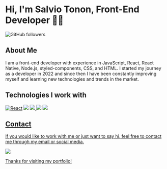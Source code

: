 <h1>Hi, I'm Salvio Tonon, Front-End Developer 👨‍💻</h1>

<img src="https://img.shields.io/github/followers/salviotonon.svg?style=social&amp;label=Follow" alt="GitHub followers">


<h2>About Me</h2>
<p>I am a front-end developer with experience in JavaScript, React, React Native, Node.js, styled-components, CSS, and HTML. I started my journey as a developer in 2022 and since then I have been constantly improving myself and learning new technologies and trends in the market.</p>
<h2>Technologies I work with</h2>
<a href="https://reactjs.org/" target="_blank"><img src="https://img.shields.io/badge/react-%2320232a.svg?style=for-the-badge&logo=react&logoColor=%2361DAFB" alt="React"></a>  
<a href="https://developer.mozilla.org/pt-BR/docs/Web/JavaScript" target="_blank"><img src="https://img.shields.io/badge/JavaScript-F7DF1E?style=for-the-badge&logo=javascript&logoColor=black" /></a>  
<a href="https://www.w3schools.com/css/" target="_blank"><img src="https://img.shields.io/badge/CSS3-1572B6?style=for-the-badge&logo=css3&logoColor=white" /> </a>  
<a href="https://nodejs.org/en/" target="_blank"><img src="https://img.shields.io/badge/node.js-6DA55F?style=for-the-badge&logo=node.js&logoColor=white" /></a>  
<a href="https://developer.mozilla.org/pt-BR/docs/Web/HTML" target="_blank"><img src="https://img.shields.io/badge/HTML5-E34F26?style=for-the-badge&logo=html5&logoColor=white"/>  

  
  

<h2>Contact</h2>
<p>If you would like to work with me or just want to say hi, feel free to contact me through my email or social media.</p>


<a href="https://www.linkedin.com/in/salvio-tonon-279579251/" target="_blank"><img src="https://img.shields.io/badge/linkedin-%230077B5.svg?style=for-the-badge&logo=linkedin&logoColor=white"/>  

Thanks for visiting my portfolio!  

  



